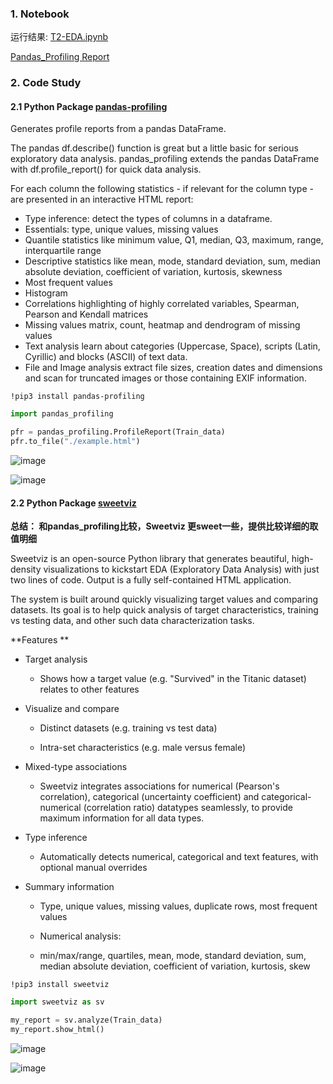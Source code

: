### 1. Notebook ###

运行结果: [T2-EDA.ipynb](https://github.com/frankyangdev/DataMining-Learning/blob/main/SecondHandCarPriceForecast/T2-EDA.ipynb)

[Pandas_Profiling Report](https://github.com/frankyangdev/DataMining-Learning/blob/main/SecondHandCarPriceForecast/T2-PandasProfilingReport.zip)




### 2. Code Study ###

#### 2.1 Python Package [pandas-profiling](https://pypi.org/project/pandas-profiling/)


Generates profile reports from a pandas DataFrame.

The pandas df.describe() function is great but a little basic for serious exploratory data analysis. pandas_profiling extends the pandas DataFrame with df.profile_report() for quick data analysis.

For each column the following statistics - if relevant for the column type - are presented in an interactive HTML report:

* Type inference: detect the types of columns in a dataframe.
* Essentials: type, unique values, missing values
* Quantile statistics like minimum value, Q1, median, Q3, maximum, range, interquartile range
* Descriptive statistics like mean, mode, standard deviation, sum, median absolute deviation, coefficient of variation, kurtosis, skewness
* Most frequent values
* Histogram
* Correlations highlighting of highly correlated variables, Spearman, Pearson and Kendall matrices
* Missing values matrix, count, heatmap and dendrogram of missing values
* Text analysis learn about categories (Uppercase, Space), scripts (Latin, Cyrillic) and blocks (ASCII) of text data.
* File and Image analysis extract file sizes, creation dates and dimensions and scan for truncated images or those containing EXIF information.

```
!pip3 install pandas-profiling
```

```python
import pandas_profiling

pfr = pandas_profiling.ProfileReport(Train_data)
pfr.to_file("./example.html")

```

![image](https://user-images.githubusercontent.com/39177230/114893469-4ead2e00-9e40-11eb-8346-fd8c5de6f2ea.png)

![image](https://user-images.githubusercontent.com/39177230/114886571-39350580-9e3a-11eb-9e7a-df201770e073.png)

#### 2.2 Python Package [sweetviz](https://pypi.org/project/sweetviz/)

**总结： 和pandas_profiling比较，Sweetviz 更sweet一些，提供比较详细的取值明细**

Sweetviz is an open-source Python library that generates beautiful, high-density visualizations to kickstart EDA (Exploratory Data Analysis) with just two lines of code. Output is a fully self-contained HTML application.

The system is built around quickly visualizing target values and comparing datasets. Its goal is to help quick analysis of target characteristics, training vs testing data, and other such data characterization tasks.

**Features **

* Target analysis

  * Shows how a target value (e.g. "Survived" in the Titanic dataset) relates to other features
  
* Visualize and compare

  * Distinct datasets (e.g. training vs test data)
  
  * Intra-set characteristics (e.g. male versus female)
  
* Mixed-type associations

  * Sweetviz integrates associations for numerical (Pearson's correlation), categorical (uncertainty coefficient) and categorical-numerical (correlation ratio) datatypes seamlessly, to provide maximum information for all data types.

* Type inference

  * Automatically detects numerical, categorical and text features, with optional manual overrides

* Summary information
  
  * Type, unique values, missing values, duplicate rows, most frequent values
  
  * Numerical analysis:
  
  * min/max/range, quartiles, mean, mode, standard deviation, sum, median absolute deviation, coefficient of variation, kurtosis, skew

```
!pip3 install sweetviz
```

```python
import sweetviz as sv

my_report = sv.analyze(Train_data)
my_report.show_html()
```

![image](https://user-images.githubusercontent.com/39177230/114892080-04777d00-9e3f-11eb-9be1-b55ac6615e98.png)


![image](https://user-images.githubusercontent.com/39177230/114891944-e873db80-9e3e-11eb-9473-34aacea3a7be.png)


